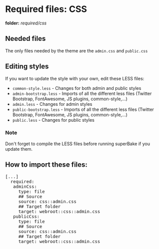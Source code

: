 # Required files: CSS
<i class="icon-folder-open"></i> **folder:** *required/css*

## Needed files
The only files needed by the theme are the `admin.css` and `public.css`

## Editing styles
If you want to update the style with your own, edit these LESS files:

 * `common-style.less` - Changes for both admin and public styles
 * `admin-bootstrap.less` - Imports of all the different less files (Twitter Bootstrap, FontAwesome, JS plugins, common-style,...)
 * `admin.less` - Changes for admin styles
 * `public-bootstrap.less` - Imports of all the different less files (Twitter Bootstrap, FontAwesome, JS plugins, common-style,...)
 * `public.less` - Changes for public styles

### Note
Don't forget to compile the LESS files before running superBake if you update them.

## How to import these files:
<pre class="syntax yaml">
[...]
  required:
   adminCss:
     type: file
     ## Source
     source: css::admin.css
     ## Target folder
     target: webroot::css::admin.css
   publicCss:
     type: file
     ## Source
     source: css::admin.css
     ## Target folder
     target: webroot::css::admin.css
</pre>